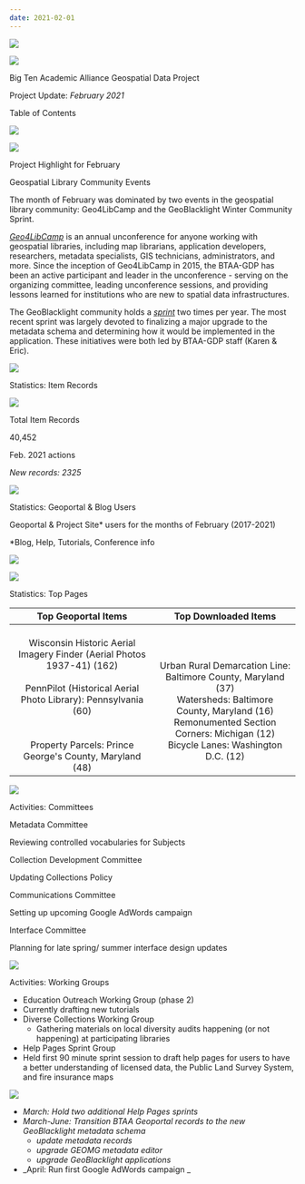 ```yaml
---
date: 2021-02-01
---
```


![](img/project-update_2021-020.png)

![](img/project-update_2021-021.png)

Big Ten Academic Alliance Geospatial Data Project

Project Update:   _February 2021_

Table of Contents

![](img/project-update_2021-022.png)

![](img/project-update_2021-023.png)

Project Highlight for February

Geospatial Library Community Events

The month of February was dominated by two events in the geospatial library community: Geo4LibCamp and the GeoBlacklight Winter Community Sprint\.

_[Geo4LibCamp](https://geo4libcamp.org/)_  is an annual unconference for anyone working with geospatial libraries\, including map librarians\, application developers\, researchers\, metadata specialists\, GIS technicians\, administrators\, and more\. Since the inception of Geo4LibCamp in 2015\, the BTAA\-GDP has been an active participant and leader in the unconference \- serving on the organizing committee\, leading unconference sessions\, and providing lessons learned for institutions who are new to spatial data infrastructures\.

The GeoBlacklight community holds a  _[sprint](https://geoblacklight.org/blog/2021/02/10/announcing-winter-sprint-2021.html)_  two times per year\. The most recent sprint was largely devoted to finalizing a major upgrade to the metadata schema and determining how it would be implemented in the application\. These initiatives were both led by BTAA\-GDP staff \(Karen & Eric\)\.

![](img/project-update_2021-024.png)

Statistics: Item Records

![](img/project-update_2021-025.png)

Total Item Records

40\,452

Feb\. 2021 actions

_New records: 2325_

![](img/project-update_2021-026.png)

Statistics: Geoportal & Blog Users

Geoportal & Project Site\* users for the months of February \(2017\-2021\)

\*Blog\, Help\, Tutorials\, Conference info

![](img/project-update_2021-027.png)

![](img/project-update_2021-028.png)

Statistics: Top Pages

| Top Geoportal Items | Top Downloaded Items |
| :-: | :-: |
| <br />Wisconsin Historic Aerial Imagery Finder (Aerial Photos 1937-41) (162)<br /><br />PennPilot (Historical Aerial Photo Library): Pennsylvania (60)<br /><br /><br />Property Parcels: Prince George's County, Maryland (48) | <br /><br />Urban Rural Demarcation Line: Baltimore County, Maryland (37)<br />Watersheds: Baltimore County, Maryland (16)<br />Remonumented Section Corners: Michigan (12)<br />Bicycle Lanes: Washington D.C. (12) |

![](img/project-update_2021-029.png)

Activities: Committees

Metadata Committee

Reviewing controlled vocabularies for Subjects

Collection Development Committee

Updating Collections Policy

Communications Committee

Setting up upcoming Google AdWords campaign

Interface Committee

Planning for late spring/ summer interface design updates

![](img/project-update_2021-0210.png)

Activities: Working Groups

* Education Outreach Working Group \(phase 2\)
* Currently drafting new tutorials
* Diverse Collections Working Group
  * Gathering materials on local diversity audits happening \(or not happening\) at participating libraries
* Help Pages Sprint Group
* Held first 90 minute sprint session to draft help pages for users to have a better understanding of licensed data\, the Public Land Survey System\, and fire insurance maps

![](img/project-update_2021-0211.png)

* _March: Hold two additional Help Pages sprints_
* _March\-June:  Transition BTAA Geoportal records to the new GeoBlacklight metadata schema_
  * _update metadata records_
  * _upgrade GEOMG metadata editor_
  * _upgrade GeoBlacklight applications_
* _April: Run first Google AdWords campaign _
